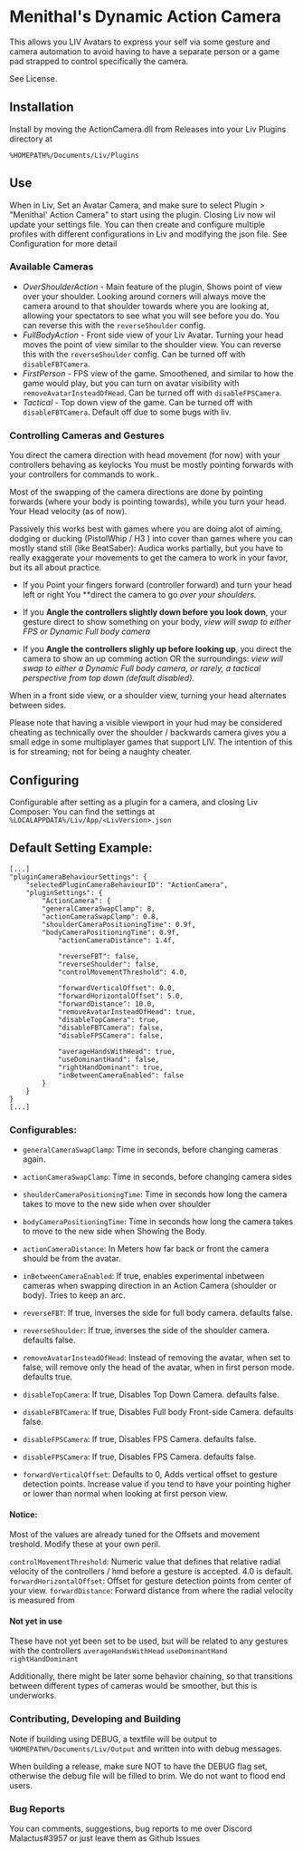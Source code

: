 ﻿# Menithal's Dynamic Action Camera

This allows you LIV Avatars to express your self via some gesture and camera automation to avoid having to have a separate person or
a game pad strapped to control specifically the camera.

See License.

## Installation
Install by moving the ActionCamera.dll from Releases into your Liv Plugins directory at

`%HOMEPATH%/Documents/Liv/Plugins`

## Use
When in Liv, Set an Avatar Camera, and make sure to select Plugin > "Menithal' Action Camera" to start using the plugin.
Closing Liv now wil update your settings file. You can then create and configure multiple profiles with different configurations in Liv and modifying the json file. See Configuration for more detail



### Available Cameras

- *OverShoulderAction* - Main feature of the plugin, Shows point of view over your shoulder. Looking around corners will always move the camera around to that shoulder towards where you are looking at, allowing your spectators to see
what you will see before you do.  You can reverse this with the `reverseShoulder` config.
- *FullBodyAction* - Front side view of your Liv Avatar. Turning your head moves the point of view similar to the shoulder view. You can reverse this with the `reverseShoulder` config. Can be turned off with `disableFBTCamera`.
- *FirstPerson* - FPS view of the game. Smoothened, and similar to how the game would play, but you can turn on avatar visibility with `removeAvatarInsteadOfHead`.  Can be turned off with `disableFPSCamera`.
- *Tactical* - Top down view of the game. Can be turned off with `disableFBTCamera`. Default off due to some bugs with liv.

### Controlling Cameras and Gestures

You direct the camera direction with head movement (for now) with your controllers behaving as keylocks You must be mostly pointing forwards with your controllers for commands to work.. 

Most of the swapping of the camera directions are done by pointing forwards (where your body is pointing towards), while you turn your head.
Your Head velocity (as of now).

Passively this works best with games where you are doing alot of aiming, dodging or ducking (PistolWhip / H3 )
into cover than games where you can mostly stand still (like BeatSaber): Audica works partially,
 but you have to really exaggerate your movements to get the camera to work in your favor, but its all about practice.


- If you Point your fingers forward (controller forward) and turn your head left or right You **direct the camera to go *over your shoulders.*


- If you **Angle the controllers slightly down before you look down**, your gesture direct to
show something on your body, *view will swap to either FPS or Dynamic Full body camera*


- If you **Angle the controllers slighly up before looking up**, you direct the camera to show an up comming action OR the surroundings:
*view will swap to either a Dynamic Full body camera, or rarely, a tactical perspective from top down (default disabled).*

When in a front side view, or a shoulder view, turning your head alternates between sides.

Please note that having a visible viewport in your hud may be considered cheating as technically over the shoulder / backwards camera 
gives you a small edge in some multiplayer games that support LIV. The intention of this is for streaming; not for being a naughty cheater.


## Configuring

Configurable after setting as a plugin for a camera, and closing Liv Composer: You can find the settings at
`%LOCALAPPDATA%/Liv/App/<LivVersion>.json`

## Default Setting Example: 
```
[...]
"pluginCameraBehaviourSettings": {
    "selectedPluginCameraBehaviourID": "ActionCamera",
    "pluginSettings": {
        "ActionCamera": {
	    "generalCameraSwapClamp": 8,
	    "actionCameraSwapClamp": 0.8,
	    "shoulderCameraPositioningTime": 0.9f,
	    "bodyCameraPositioningTime": 0.9f,
            "actionCameraDistance": 1.4f,

            "reverseFBT": false,
            "reverseShoulder": false,
            "controlMovementThreshold": 4.0,

            "forwardVerticalOffset": 0.0,
            "forwardHorizontalOffset": 5.0,
            "forwardDistance": 10.0,
            "removeAvatarInsteadOfHead": true,
            "disableTopCamera": true,
            "disableFBTCamera": false,
            "disableFPSCamera": false,

            "averageHandsWithHead": true,
            "useDominantHand": false,
            "rightHandDominant": true,
            "inBetweenCameraEnabled": false
        }
    }
}
[...]
```

### Configurables: 

- `generalCameraSwapClamp`: Time in seconds, before changing cameras again.
- `actionCameraSwapClamp`: Time in seconds, before changing camera sides
- `shoulderCameraPositioningTime`: Time in seconds how long the camera takes to move to the new side when over shoulder
- `bodyCameraPositioningTime`: Time in seconds how long the camera takes to move to the new side when Showing the Body.
- `actionCameraDistance`: In Meters how far back or front the camera should be from the avatar. 
- `inBetweenCameraEnabled`: If true, enables experimental inbetween cameras when swapping direction in an Action Camera (shoulder or body). Tries to keep an arc.

- `reverseFBT`: If true, inverses the side for full body camera. defaults false.
- `reverseShoulder`: If true, inverses the side of the shoulder camera. defaults false.

- `removeAvatarInsteadOfHead`: Instead of removing the avatar, when set to false, will remove only the head of the avatar, when in first person mode. defaults true.
- `disableTopCamera`: If true, Disables Top Down Camera. defaults false.
- `disableFBTCamera`: If true, Disables Full body Front-side Camera. defaults false.
- `disableFPSCamera`: If true, Disables FPS Camera. defaults false.
- `disableFPSCamera`: If true, Disables FPS Camera. defaults false.
- `forwardVerticalOffset`: Defaults to 0, Adds vertical offset to gesture detection points. Increase value if you tend to have your pointing higher or lower than normal when looking at first person view.

#### Notice:

Most of the values are already tuned for the Offsets and movement treshold. Modify these at your own peril.

`controlMovementThreshold`: Numeric value that defines that relative radial velocity of the controllers / hmd before a gesture is accepted. 4.0 is default.
`forwardHorizontalOffset`: Offset for gesture detection points from center of your view.
`forwardDistance`: Forward distance from where the radial velocity is measured from

#### Not yet in use

These have not yet been set to be used, but will be related to any gestures with the controllers
`averageHandsWithHead`
`useDominantHand`
`rightHandDominant`

Additionally, there might be later some behavior chaining, so that transitions between different types of cameras would be smoother, but this is underworks.


### Contributing, Developing and Building

Note if building using DEBUG, a textfile will be output to `%HOMEPATH%/Documents/Liv/Output` 
and written into with debug messages. 

When building a release, make sure NOT to have the DEBUG flag set, otherwise the debug file will be filled to brim. We do not want to flood end users.

### Bug Reports 

You can comments, suggestions, bug reports to me over Discord Malactus#3957 or just leave them as Github Issues
